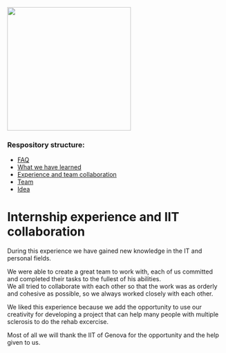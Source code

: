  <img title="" src="https://cdn.discordapp.com/attachments/816631707817869323/816632585970122752/LogoPNG.png" alt="" data-align="center" width="286">

### Respository structure:
* [FAQ](https://github.com/PCTO-OneTwoCode/about-us/blob/main/FAQ.md)
* [What we have learned](https://github.com/PCTO-OneTwoCode/about-us/blob/main/WhatWeLearned.md)
* [Experience and team collaboration](https://github.com/PCTO-OneTwoCode/about-us/blob/main/ExperienceAndCollaboration.md)
* [Team](https://github.com/PCTO-OneTwoCode/about-us/blob/main/README.md)
* [Idea](https://github.com/PCTO-OneTwoCode/about-us/blob/main/Idea.md)

# Internship experience and IIT collaboration
During this experience we have gained new knowledge in the IT and personal fields.

We were able to create a great team to work with, each of us committed and completed their tasks to the fullest of his abilities.    
We all tried to collaborate with each other so that the work was as orderly and cohesive as possible, so we always worked closely with each other. 

We liked this experience because we add the opportunity to use our creativity for developing a project that can help many people with multiple sclerosis to do the rehab excercise.

Most of all we will thank the IIT of Genova for the opportunity and the help given to us.
